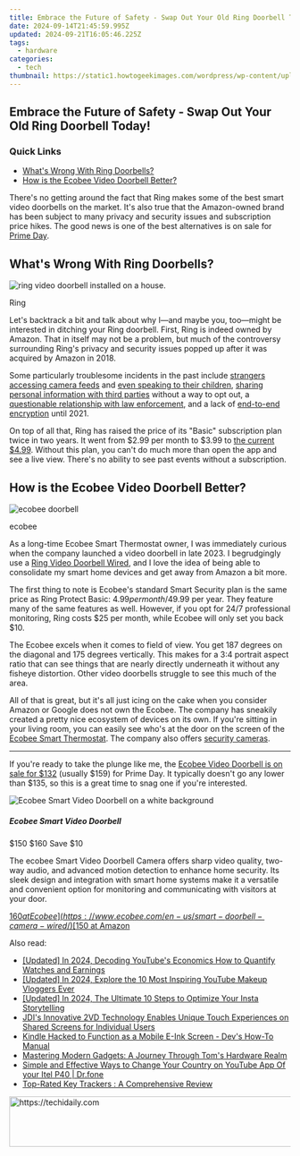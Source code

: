 ```yaml
---
title: Embrace the Future of Safety - Swap Out Your Old Ring Doorbell Today!
date: 2024-09-14T21:45:59.995Z
updated: 2024-09-21T16:05:46.225Z
tags:
  - hardware
categories:
  - tech
thumbnail: https://static1.howtogeekimages.com/wordpress/wp-content/uploads/2024/07/ecobee-smart-doorbell.jpg
---
```


## Embrace the Future of Safety - Swap Out Your Old Ring Doorbell Today!

### Quick Links

* [What's Wrong With Ring Doorbells?](https://blue-screen-error.techidaily.com/dpc-violation-alert-overcome-the-challenge-in-a-matter-of-minutes-tutorial/)
* [How is the Ecobee Video Doorbell Better?](https://fake-location.techidaily.com/all-must-knows-to-use-fake-gps-go-location-spoofer-on-tecno-spark-10-4g-drfone-by-drfone-virtual-android/)

 There's no getting around the fact that Ring makes some of the best smart video doorbells on the market. It's also true that the Amazon-owned brand has been subject to many privacy and security issues and subscription price hikes. The good news is one of the best alternatives is on sale for [Prime Day](https://unlock-android.techidaily.com/in-2024-still-using-pattern-locks-with-xiaomi-redmi-12-5g-tips-tricks-and-helpful-advice-by-drfone-android/).

##  What's Wrong With Ring Doorbells?

![ring video doorbell installed on a house.](https://static1.howtogeekimages.com/wordpress/wp-content/uploads/2024/03/ring-video-doorbell.jpg) 

Ring

 Let's backtrack a bit and talk about why I—and maybe you, too—might be interested in ditching your Ring doorbell. First, Ring is indeed owned by Amazon. That in itself may not be a problem, but much of the controversy surrounding Ring's privacy and security issues popped up after it was acquired by Amazon in 2018.

 Some particularly troublesome incidents in the past include [strangers accessing camera feeds](https://www.wsls.com/news/virginia/2019/12/20/hacker-wreaks-havoc-over-virginia-family-through-ring-security-system/) and [even speaking to their children](https://abcnews.go.com/US/ring-security-camera-hacks-homeowners-subjected-racial-abuse/story?id=67679790), [sharing personal information with third parties](https://www.eff.org/deeplinks/2020/01/ring-doorbell-app-packed-third-party-trackers) without a way to opt out, a [questionable relationship with law enforcement](https://www.theverge.com/2022/7/14/23219419/amazon-ring-law-enforcement-no-warrant-no-consent), and a lack of [end-to-end encryption](https://youtube-blog.techidaily.com/ed-2024-approved-from-editing-to-sharing-youtube-mastery-with-adobe-premiere/) until 2021.

 On top of all that, Ring has raised the price of its "Basic" subscription plan twice in two years. It went from $2.99 per month to $3.99 to [the current $4.99](https://change-location.techidaily.com/home-button-not-working-on-vivo-y78t-here-are-real-fixes-drfone-by-drfone-fix-android-problems-fix-android-problems/). Without this plan, you can't do much more than open the app and see a live view. There's no ability to see past events without a subscription.

##  How is the Ecobee Video Doorbell Better?

![ecobee doorbell](https://static1.howtogeekimages.com/wordpress/wp-content/uploads/2024/07/ecobee-doorbell.jpeg) 

ecobee

 As a long-time Ecobee Smart Thermostat owner, I was immediately curious when the company launched a video doorbell in late 2023\. I begrudgingly use a [Ring Video Doorbell Wired](https://amazon.com/dp/B08CKHPP52?tag=htgprimedaysite-20), and I love the idea of being able to consolidate my smart home devices and get away from Amazon a bit more.

 The first thing to note is Ecobee's standard Smart Security plan is the same price as Ring Protect Basic: $4.99 per month/$49.99 per year. They feature many of the same features as well. However, if you opt for 24/7 professional monitoring, Ring costs $25 per month, while Ecobee will only set you back $10.

 The Ecobee excels when it comes to field of view. You get 187 degrees on the diagonal and 175 degrees vertically. This makes for a 3:4 portrait aspect ratio that can see things that are nearly directly underneath it without any fisheye distortion. Other video doorbells struggle to see this much of the area.

 All of that is great, but it's all just icing on the cake when you consider Amazon or Google does not own the Ecobee. The company has sneakily created a pretty nice ecosystem of devices on its own. If you're sitting in your living room, you can easily see who's at the door on the screen of the [Ecobee Smart Thermostat](https://amazon.com/dp/B09XXS48P8?tag=htgprimedaysite-20). The company also offers [security cameras](https://amazon.com/dp/B087D6DRCC?tag=htgprimedaysite-20).

---

 If you're ready to take the plunge like me, the [Ecobee Video Doorbell is on sale for $132](https://amazon.com/dp/B0C424CVZ8?tag=htgprimedaysite-20) (usually $159) for Prime Day. It typically doesn't go any lower than $135, so this is a great time to snag one if you're interested.

![Ecobee Smart Video Doorbell on a white background](https://static1.howtogeekimages.com/wordpress/wp-content/uploads/2024/07/ecobee-smart-video-doorbell-on-a-whitebackground.jpg) 

#####  Ecobee Smart Video Doorbell

$150 $160 Save $10 

The ecobee Smart Video Doorbell Camera offers sharp video quality, two-way audio, and advanced motion detection to enhance home security. Its sleek design and integration with smart home systems make it a versatile and convenient option for monitoring and communicating with visitors at your door.

[$160 at Ecobee](https://www.ecobee.com/en-us/smart-doorbell-camera-wired/) [$150 at Amazon](https://amazon.com/dp/B0C424CVZ8?tag=htgprimedaysite-20)

<ins class="adsbygoogle"
     style="display:block"
     data-ad-format="autorelaxed"
     data-ad-client="ca-pub-7571918770474297"
     data-ad-slot="1223367746"></ins>

<ins class="adsbygoogle"
     style="display:block"
     data-ad-client="ca-pub-7571918770474297"
     data-ad-slot="8358498916"
     data-ad-format="auto"
     data-full-width-responsive="true"></ins>

<span class="atpl-alsoreadstyle">Also read:</span>
<div><ul>
<li><a href="https://youtube-lab.techidaily.com/ed-in-2024-decoding-youtubes-economics-how-to-quantify-watches-and-earnings/"><u>[Updated] In 2024, Decoding YouTube's Economics How to Quantify Watches and Earnings</u></a></li>
<li><a href="https://youtube-sure.techidaily.com/ed-in-2024-explore-the-10-most-inspiring-youtube-makeup-vloggers-ever/"><u>[Updated] In 2024, Explore the 10 Most Inspiring YouTube Makeup Vloggers Ever</u></a></li>
<li><a href="https://instagram-video-recordings.techidaily.com/updated-in-2024-the-ultimate-10-steps-to-optimize-your-insta-storytelling/"><u>[Updated] In 2024, The Ultimate 10 Steps to Optimize Your Insta Storytelling</u></a></li>
<li><a href="https://hardware-reviews.techidaily.com/jdis-innovative-2vd-technology-enables-unique-touch-experiences-on-shared-screens-for-individual-users/"><u>JDI's Innovative 2VD Technology Enables Unique Touch Experiences on Shared Screens for Individual Users</u></a></li>
<li><a href="https://hardware-reviews.techidaily.com/kindle-hacked-to-function-as-a-mobile-e-ink-screen-devs-how-to-manual/"><u>Kindle Hacked to Function as a Mobile E-Ink Screen - Dev's How-To Manual</u></a></li>
<li><a href="https://hardware-reviews.techidaily.com/mastering-modern-gadgets-a-journey-through-toms-hardware-realm/"><u>Mastering Modern Gadgets: A Journey Through Tom's Hardware Realm</u></a></li>
<li><a href="https://review-topics.techidaily.com/simple-and-effective-ways-to-change-your-country-on-youtube-app-of-your-itel-p40-drfone-by-drfone-virtual-android/"><u>Simple and Effective Ways to Change Your Country on YouTube App Of your Itel P40 | Dr.fone</u></a></li>
<li><a href="https://buynow-help.techidaily.com/top-rated-key-trackers-a-comprehensive-review/"><u>Top-Rated Key Trackers : A Comprehensive Review</u></a></li>
</ul></div>

<!-- affiliate ads begin -->
<a href="https://aligracehair.sjv.io/c/5597632/1925570/19272" target="_top" id="1925570">
  <img src="//a.impactradius-go.com/display-ad/19272-1925570" border="0" alt="https://techidaily.com" width="728" height="90"/>
</a>
<img height="0" width="0" src="https://aligracehair.sjv.io/i/5597632/1925570/19272" style="position:absolute;visibility:hidden;" border="0" />
<!-- affiliate ads end -->

